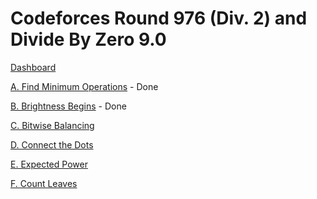 # Codeforces Round 976 (Div. 2) and Divide By Zero 9.0

[Dashboard](https://codeforces.com/contest/2020)

[A. Find Minimum Operations](https://codeforces.com/contest/2020/problem/A) - Done

[B. Brightness Begins](https://codeforces.com/contest/2020/problem/B) - Done

[C. Bitwise Balancing](https://codeforces.com/contest/2020/problem/C)

[D. Connect the Dots](https://codeforces.com/contest/2020/problem/D)

[E. Expected Power](https://codeforces.com/contest/2020/problem/E)

[F. Count Leaves](https://codeforces.com/contest/2020/problem/F)
